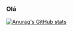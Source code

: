 ### Olá

[![Anurag's GitHub stats](https://github-readme-stats.vercel.app/api?username=vaaitor)](https://github.com/anuraghazra/github-readme-stats)
